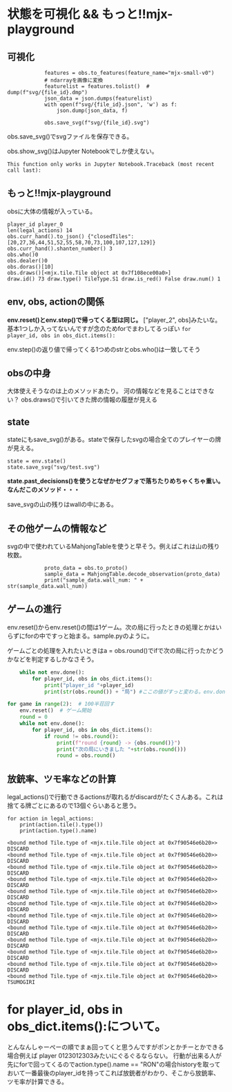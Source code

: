 # 状態を可視化 && もっと!!mjx-playground

## 可視化
```
            features = obs.to_features(feature_name="mjx-small-v0")
            # ndarrayを画像に変換
            featurelist = features.tolist()  # dump(f"svg/{file_id}.dmp")
            json_data = json.dumps(featurelist)
            with open(f"svg/{file_id}.json", 'w') as f:
                json.dump(json_data, f)

            obs.save_svg(f"svg/{file_id}.svg")
```
obs.save_svg()でsvgファイルを保存できる。



obs.show_svg()はJupyter Notebookでしか使えない。
```
This function only works in Jupyter Notebook.Traceback (most recent call last):
```

## もっと!!mjx-playground

obsに大体の情報が入っている。

```
player_id player_0
len(legal_actions) 14
obs.curr_hand().to_json() {"closedTiles":[20,27,36,44,51,52,55,58,70,73,100,107,127,129]}
obs.curr_hand().shanten_number() 3
obs.who()0
obs.dealer()0
obs.doras()[10]
obs.draws()[<mjx.tile.Tile object at 0x7f108ece00a0>]
draw.id() 73 draw.type() TileType.S1 draw.is_red() False draw.num() 1
```

## env, obs, actionの関係
**env.reset()とenv.step()で帰ってくる型は同じ。**
["player_2", obs]みたいな。
基本1つしか入ってないんですが念のためforでまわしてるっぽい
`for player_id, obs in obs_dict.items(): `

env.step()の返り値で帰ってくる1つめのstrとobs.who()は一致してそう


## obsの中身
大体使えそうなのは上のメソッドあたり。
河の情報などを見ることはできない？
obs.draws()で引いてきた牌の情報の履歴が見える

## state
stateにもsave_svg()がある。stateで保存したsvgの場合全てのプレイヤーの牌が見える。
```
state = env.state()
state.save_svg("svg/test.svg")
```

**state.past_decisions()を使うとなぜかセグフォで落ちたりめちゃくちゃ重い。なんだこのメソッド・・・**

save_svgの山の残りはwallの中にある。

## その他ゲームの情報など

svgの中で使われているMahjongTableを使うと早そう。例えばこれは山の残り枚数。
```
            proto_data = obs.to_proto()
            sample_data = MahjongTable.decode_observation(proto_data)
            print("sample_data.wall_num: " + str(sample_data.wall_num))
```

## ゲームの進行
env.reset()からenv.reset()の間は1ゲーム。次の局に行ったときの処理とかはいらずにforの中ですっと始まる。sample.pyのように。

ゲームごとの処理を入れたいときはa = obs.round()でifで次の局に行ったかどうかなどを判定するしかなさそう。
```python
    while not env.done():
        for player_id, obs in obs_dict.items():
            print("player_id "+player_id)
            print(str(obs.round()) + "局") #ここの値がすっと変わる。env.done()は局ごとではないため。
```

```python
for game in range(2):  # 100半荘回す
    env.reset()  # ゲーム開始
    round = 0
    while not env.done():
        for player_id, obs in obs_dict.items():
            if round != obs.round():
                print(f"round {round} -> {obs.round()}")
                print("次の局にいきました "+str(obs.round()))
                round = obs.round()
```

## 放銃率、ツモ率などの計算

legal_actions()で行動できるactionsが取れるがdiscardがたくさんある。これは捨てる牌ごとにあるので13個ぐらいあると思う。
```
for action in legal_actions:
    print(action.tile().type())
    print(action.type().name)
```
```
<bound method Tile.type of <mjx.tile.Tile object at 0x7f90546e6b20>>
DISCARD
<bound method Tile.type of <mjx.tile.Tile object at 0x7f90546e6b20>>
DISCARD
<bound method Tile.type of <mjx.tile.Tile object at 0x7f90546e6b20>>
DISCARD
<bound method Tile.type of <mjx.tile.Tile object at 0x7f90546e6b20>>
DISCARD
<bound method Tile.type of <mjx.tile.Tile object at 0x7f90546e6b20>>
DISCARD
<bound method Tile.type of <mjx.tile.Tile object at 0x7f90546e6b20>>
DISCARD
<bound method Tile.type of <mjx.tile.Tile object at 0x7f90546e6b20>>
DISCARD
<bound method Tile.type of <mjx.tile.Tile object at 0x7f90546e6b20>>
DISCARD
<bound method Tile.type of <mjx.tile.Tile object at 0x7f90546e6b20>>
DISCARD
<bound method Tile.type of <mjx.tile.Tile object at 0x7f90546e6b20>>
DISCARD
<bound method Tile.type of <mjx.tile.Tile object at 0x7f90546e6b20>>
DISCARD
<bound method Tile.type of <mjx.tile.Tile object at 0x7f90546e6b20>>
TSUMOGIRI
```

# for player_id, obs in obs_dict.items():について。
とんなんしゃーぺーの順でまぁ回ってくと思うんですがポンとかチーとかできる場合例えば
player 0123012303みたいにぐるぐるならない。
行動が出来る人が先にforで回ってくるのでaction.type().name == "RON"の場合historyを取っておいて一番最後のplayer_idを持ってこれば放銃者がわかり、そこから放銃率、ツモ率が計算できる。